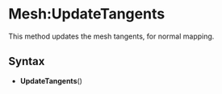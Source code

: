 # Mesh:UpdateTangents

This method updates the mesh tangents, for normal mapping.

## Syntax 

- **UpdateTangents**()

